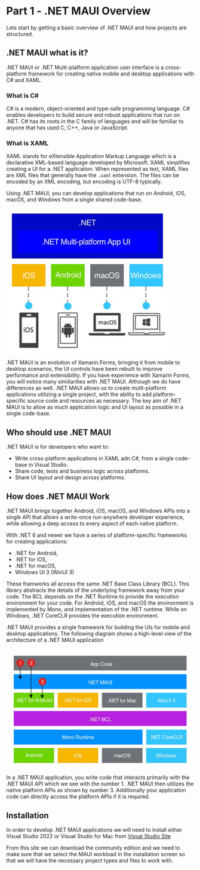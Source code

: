 # Part 1 - .NET MAUI Overview

Lets start by getting a basic overview of .NET MAUI and how projects are structured.

## .NET MAUI what is it?

.NET MAUI or .NET Multi-platform application user interface is a cross-platform framework for creating native mobile and desktop applications with C# and XAML.

### What is C\#

C# is a modern, object-oriented and type-safe programming language. C# enables developers to build secure and robust applications that run on .NET. C# has its roots in the C family of languages and will be familiar to anyone that has used C, C++, Java or JavaScript.

### What is XAML

XAML stands for eXtensible Application Markup Language which is a declarative XML-based language developed by Microsoft. XAML simplifies creating a UI for a .NET application. When represented as text, XAML files are XML files that generally have the `.xaml` extension. The files can be encoded by an XML encoding, but encoding is UTF-8 typically.

Using .NET MAUI, you can develop applications that run on Android, iOS, macOS, and Windows from a single shared code-base.

![.NET MAUI Overview][1]

.NET MAUI is an evolution of Xamarin.Forms, bringing it from mobile to desktop scenarios, the UI controls have been rebuilt to improve performance and extensibility. If you have experience with Xamarin Forms, you will notice many similiarities with .NET MAUI. Although we do have differences as well. .NET MAUI allows us to create mulit-platform applications utilizing a single project, with the ability to add platform-specific source code and resources as necessary. The key aim of .NET MAUI is to allow as much application logic and UI layout as possible in a single code-base.

## Who should use .NET MAUI

.NET MAUI is for developers who want to:

- Write cross-platform applications in XAML adn C#, from a single code-base in Visual Studio.
- Share code, tests and business logic across platforms.
- Share UI layout and design across platforms.

## How does .NET MAUI Work

.NET MAUI brings together Android, iOS, macOS, and Windows APIs into a single API that allows a write-once run-anywhere developer experience, while allowing a deep access to every aspect of each native platform.

With .NET 6 and newer we have a series of platform-specific frameworks for creating applications:

- .NET for Android,
- .NET for iOS,
- .NET for macOS,
- Windows UI 3 (WinUI 3)

These framworks all access the same .NET Base Class Library (BCL). This library abstracts the details of the underlying framework away from your code. The BCL depends on the .NET Runtime to provide the execution environment for your code. For Android, iOS, and macOS the environment is implemented by Mono, and implementation of the .NET runtime. While on Windows, .NET CoreCLR provides the execution environment.

.NET MAUI provides a single framework for building the UIs for mobile and desktop applications. The following diagram shows a high-level view of the architecture of a .NET MAUI application

![.NET MAUI application architecture][2]

In a .NET MAUI application, you write code that interacts primarily with the .NET MAUI API which we see with the number 1. .NET MAUI then utilizes the native platform APIs as shown by number 3. Additionally your application code can directly access the platform APIs if it is required.

## Installation

In order to develop .NET MAUI applications we will need to install either Visual Studio 2022 or Visual Studio for Mac from [Visual Studio Site][3]

From this site we can download the community edition and we need to make sure that we select the MAUI workload in the installation screen so that we will have the necessary project types and files to work with.

[1]: ../Assets/Images/dotnet-maui-net-maui-7.jpg
[2]: ../Assets/Images/dotnet-maui-net-maui-7-frameworks.jpg
[3]: https://visualstudio.microsoft.com/ "Visual Studio site to download from"

